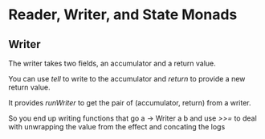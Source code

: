 # Reader, Writer, and State Monads

## Writer

The writer takes two fields, an accumulator and a return value. 

You can use *tell* to write to the accumulator and *return* to provide a new return value.

It provides *runWriter* to get the pair of (accumulator, return) from a writer.

So you end up writing functions that go a -> Writer a b and use *>>=* to deal with unwrapping the value from the effect and concating the logs
